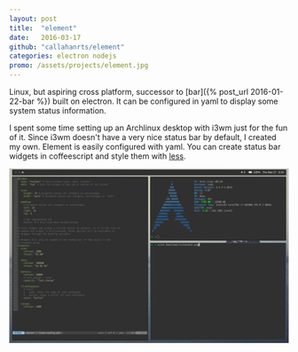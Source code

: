 ```yaml
---
layout: post
title:  "element"
date:   2016-03-17
github: "callahanrts/element"
categories: electron nodejs
promo: /assets/projects/element.jpg
---
```


Linux, but aspiring cross platform, successor to [bar]({% post_url 2016-01-22-bar %}) built on
electron. It can be configured in yaml to display some system status information.

I spent some time setting up an Archlinux desktop with i3wm just for the fun of it. Since i3wm
doesn't have a very nice status bar by default, I created my own. Element is easily configured
with yaml. You can create status bar widgets in coffeescript and style them with [less](http://lesscss.org/).

<div class="screenshots">
  <img src="/assets/projects/element.jpg" />
</div>
